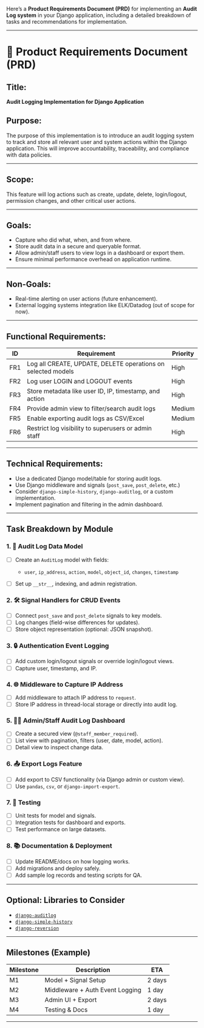 Here’s a **Product Requirements Document (PRD)** for implementing an **Audit Log system** in your Django application, including a detailed breakdown of tasks and recommendations for implementation.

---

# 📝 Product Requirements Document (PRD)

## Title:

**Audit Logging Implementation for Django Application**

## Purpose:

The purpose of this implementation is to introduce an audit logging system to track and store all relevant user and system actions within the Django application. This will improve accountability, traceability, and compliance with data policies.

---

## Scope:

This feature will log actions such as create, update, delete, login/logout, permission changes, and other critical user actions.

---

## Goals:

* Capture who did what, when, and from where.
* Store audit data in a secure and queryable format.
* Allow admin/staff users to view logs in a dashboard or export them.
* Ensure minimal performance overhead on application runtime.

---

## Non-Goals:

* Real-time alerting on user actions (future enhancement).
* External logging systems integration like ELK/Datadog (out of scope for now).

---

## Functional Requirements:

| ID  | Requirement                                                  | Priority |
| --- | ------------------------------------------------------------ | -------- |
| FR1 | Log all CREATE, UPDATE, DELETE operations on selected models | High     |
| FR2 | Log user LOGIN and LOGOUT events                             | High     |
| FR3 | Store metadata like user ID, IP, timestamp, and action       | High     |
| FR4 | Provide admin view to filter/search audit logs               | Medium   |
| FR5 | Enable exporting audit logs as CSV/Excel                     | Medium   |
| FR6 | Restrict log visibility to superusers or admin staff         | High     |

---

## Technical Requirements:

* Use a dedicated Django model/table for storing audit logs.
* Use Django middleware and signals (`post_save`, `post_delete`, etc.)
* Consider `django-simple-history`, `django-auditlog`, or a custom implementation.
* Implement pagination and filtering in the admin dashboard.

---

## Task Breakdown by Module

### 1. 🔧 **Audit Log Data Model**

* [ ] Create an `AuditLog` model with fields:

  * `user`, `ip_address`, `action`, `model`, `object_id`, `changes`, `timestamp`
* [ ] Set up `__str__`, indexing, and admin registration.

### 2. 🛠 **Signal Handlers for CRUD Events**

* [ ] Connect `post_save` and `post_delete` signals to key models.
* [ ] Log changes (field-wise differences for updates).
* [ ] Store object representation (optional: JSON snapshot).

### 3. 🔒 **Authentication Event Logging**

* [ ] Add custom login/logout signals or override login/logout views.
* [ ] Capture user, timestamp, and IP.

### 4. 🌐 **Middleware to Capture IP Address**

* [ ] Add middleware to attach IP address to `request`.
* [ ] Store IP address in thread-local storage or directly into audit log.

### 5. 🧑‍💻 **Admin/Staff Audit Log Dashboard**

* [ ] Create a secured view (`@staff_member_required`).
* [ ] List view with pagination, filters (user, date, model, action).
* [ ] Detail view to inspect change data.

### 6. 📤 **Export Logs Feature**

* [ ] Add export to CSV functionality (via Django admin or custom view).
* [ ] Use `pandas`, `csv`, or `django-import-export`.

### 7. 🧪 **Testing**

* [ ] Unit tests for model and signals.
* [ ] Integration tests for dashboard and exports.
* [ ] Test performance on large datasets.

### 8. 📚 **Documentation & Deployment**

* [ ] Update README/docs on how logging works.
* [ ] Add migrations and deploy safely.
* [ ] Add sample log records and testing scripts for QA.

---

## Optional: Libraries to Consider

* [`django-auditlog`](https://github.com/jjkester/django-auditlog)
* [`django-simple-history`](https://github.com/jazzband/django-simple-history)
* [`django-reversion`](https://github.com/etianen/django-reversion)

---

## Milestones (Example)

| Milestone | Description                     | ETA    |
| --------- | ------------------------------- | ------ |
| M1        | Model + Signal Setup            | 2 days |
| M2        | Middleware + Auth Event Logging | 1 day  |
| M3        | Admin UI + Export               | 2 days |
| M4        | Testing & Docs                  | 1 day  |

---

